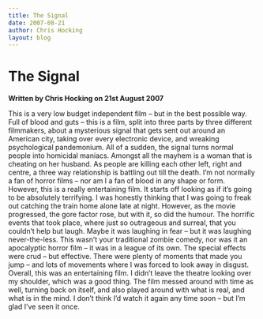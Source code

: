 ```yaml
---
title: The Signal
date: 2007-08-21
author: Chris Hocking
layout: blog
---
```

# The Signal

**Written by Chris Hocking on 21st August 2007**

This is a very low budget independent film – but in the best possible way. Full of blood and guts – this is a film, split into three parts by three different filmmakers, about a mysterious signal that gets sent out around an American city, taking over every electronic device, and wreaking psychological pandemonium. All of a sudden, the signal turns normal people into homicidal maniacs. Amongst all the mayhem is a woman that is cheating on her husband. As people are killing each other left, right and centre, a three way relationship is battling out till the death. I’m not normally a fan of horror films – nor am I a fan of blood in any shape or form. However, this is a really entertaining film. It starts off looking as if it’s going to be absolutely terrifying. I was honestly thinking that I was going to freak out catching the train home alone late at night. However, as the movie progressed, the gore factor rose, but with it, so did the humour. The horrific events that took place, where just so outrageous and surreal, that you couldn’t help but laugh. Maybe it was laughing in fear – but it was laughing never-the-less. This wasn’t your traditional zombie comedy, nor was it an apocalyptic horror film – it was in a league of its own. The special effects were crud – but effective. There were plenty of moments that made you jump – and lots of movements where I was forced to look away in disgust. Overall, this was an entertaining film. I didn’t leave the theatre looking over my shoulder, which was a good thing. The film messed around with time as well, turning back on itself, and also played around with what is real, and what is in the mind. I don’t think I’d watch it again any time soon – but I’m glad I’ve seen it once.